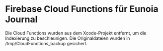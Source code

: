 # Firebase Cloud Functions für Eunoia Journal

Die Cloud Functions wurden aus dem Xcode-Projekt entfernt, um die Indexierung zu beschleunigen.
Die Originaldateien wurden in /tmp/CloudFunctions_backup gesichert.
